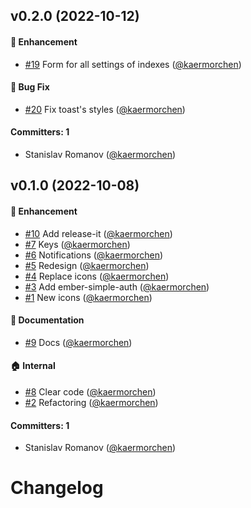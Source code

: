 

## v0.2.0 (2022-10-12)

#### :rocket: Enhancement
* [#19](https://github.com/kaermorchen/meiliadmin/pull/19) Form for all settings of indexes ([@kaermorchen](https://github.com/kaermorchen))

#### :bug: Bug Fix
* [#20](https://github.com/kaermorchen/meiliadmin/pull/20) Fix toast's styles ([@kaermorchen](https://github.com/kaermorchen))

#### Committers: 1
- Stanislav Romanov ([@kaermorchen](https://github.com/kaermorchen))

## v0.1.0 (2022-10-08)

#### :rocket: Enhancement
* [#10](https://github.com/kaermorchen/meiliadmin/pull/10) Add release-it ([@kaermorchen](https://github.com/kaermorchen))
* [#7](https://github.com/kaermorchen/meiliadmin/pull/7) Keys ([@kaermorchen](https://github.com/kaermorchen))
* [#6](https://github.com/kaermorchen/meiliadmin/pull/6) Notifications ([@kaermorchen](https://github.com/kaermorchen))
* [#5](https://github.com/kaermorchen/meiliadmin/pull/5) Redesign ([@kaermorchen](https://github.com/kaermorchen))
* [#4](https://github.com/kaermorchen/meiliadmin/pull/4) Replace icons ([@kaermorchen](https://github.com/kaermorchen))
* [#3](https://github.com/kaermorchen/meiliadmin/pull/3) Add ember-simple-auth ([@kaermorchen](https://github.com/kaermorchen))
* [#1](https://github.com/kaermorchen/meiliadmin/pull/1) New icons ([@kaermorchen](https://github.com/kaermorchen))

#### :memo: Documentation
* [#9](https://github.com/kaermorchen/meiliadmin/pull/9) Docs ([@kaermorchen](https://github.com/kaermorchen))

#### :house: Internal
* [#8](https://github.com/kaermorchen/meiliadmin/pull/8) Clear code ([@kaermorchen](https://github.com/kaermorchen))
* [#2](https://github.com/kaermorchen/meiliadmin/pull/2) Refactoring ([@kaermorchen](https://github.com/kaermorchen))

#### Committers: 1
- Stanislav Romanov ([@kaermorchen](https://github.com/kaermorchen))

# Changelog
